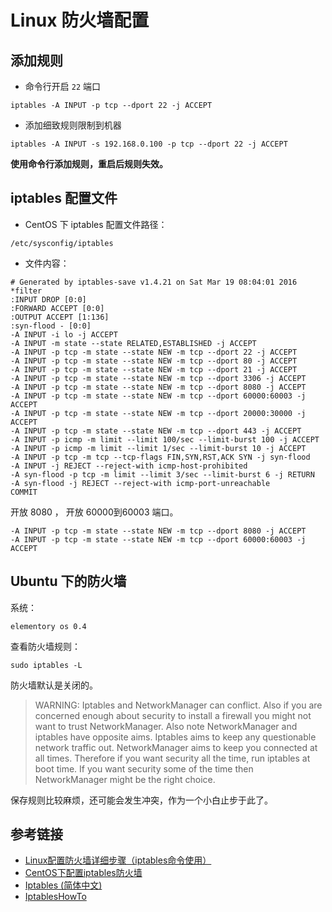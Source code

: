 # Linux 防火墙配置

## 添加规则

- 命令行开启 `22` 端口

```
iptables -A INPUT -p tcp --dport 22 -j ACCEPT
```

- 添加细致规则限制到机器

```
iptables -A INPUT -s 192.168.0.100 -p tcp --dport 22 -j ACCEPT
```

**使用命令行添加规则，重启后规则失效。**

## iptables 配置文件

- CentOS 下 iptables 配置文件路径：

```
/etc/sysconfig/iptables
```

- 文件内容：

```
# Generated by iptables-save v1.4.21 on Sat Mar 19 08:04:01 2016
*filter
:INPUT DROP [0:0]
:FORWARD ACCEPT [0:0]
:OUTPUT ACCEPT [1:136]
:syn-flood - [0:0]
-A INPUT -i lo -j ACCEPT
-A INPUT -m state --state RELATED,ESTABLISHED -j ACCEPT
-A INPUT -p tcp -m state --state NEW -m tcp --dport 22 -j ACCEPT
-A INPUT -p tcp -m state --state NEW -m tcp --dport 80 -j ACCEPT
-A INPUT -p tcp -m state --state NEW -m tcp --dport 21 -j ACCEPT
-A INPUT -p tcp -m state --state NEW -m tcp --dport 3306 -j ACCEPT
-A INPUT -p tcp -m state --state NEW -m tcp --dport 8080 -j ACCEPT
-A INPUT -p tcp -m state --state NEW -m tcp --dport 60000:60003 -j ACCEPT
-A INPUT -p tcp -m state --state NEW -m tcp --dport 20000:30000 -j ACCEPT
-A INPUT -p tcp -m state --state NEW -m tcp --dport 443 -j ACCEPT
-A INPUT -p icmp -m limit --limit 100/sec --limit-burst 100 -j ACCEPT
-A INPUT -p icmp -m limit --limit 1/sec --limit-burst 10 -j ACCEPT
-A INPUT -p tcp -m tcp --tcp-flags FIN,SYN,RST,ACK SYN -j syn-flood
-A INPUT -j REJECT --reject-with icmp-host-prohibited
-A syn-flood -p tcp -m limit --limit 3/sec --limit-burst 6 -j RETURN
-A syn-flood -j REJECT --reject-with icmp-port-unreachable
COMMIT
```

开放 8080 ， 开放 60000到60003 端口。

```
-A INPUT -p tcp -m state --state NEW -m tcp --dport 8080 -j ACCEPT
-A INPUT -p tcp -m state --state NEW -m tcp --dport 60000:60003 -j ACCEPT
```

## Ubuntu 下的防火墙
系统：
```
elementory os 0.4
```
查看防火墙规则：
```
sudo iptables -L
```

防火墙默认是关闭的。

> WARNING: Iptables and NetworkManager can conflict. Also if you are concerned enough about security to install a firewall you might not want to trust NetworkManager. Also note NetworkManager and iptables have opposite aims. Iptables aims to keep any questionable network traffic out. NetworkManager aims to keep you connected at all times. Therefore if you want security all the time, run iptables at boot time. If you want security some of the time then NetworkManager might be the right choice.

保存规则比较麻烦，还可能会发生冲突，作为一个小白止步于此了。
## 参考链接

- [Linux配置防火墙详细步骤（iptables命令使用）](https://my.oschina.net/799835984/blog/663361)
- [CentOS下配置iptables防火墙](http://os.51cto.com/art/201103/249398.htm)
- [Iptables (简体中文)](https://wiki.archlinux.org/index.php/iptables_%28%E7%AE%80%E4%BD%93%E4%B8%AD%E6%96%87%29)
- [IptablesHowTo](https://help.ubuntu.com/community/IptablesHowTo)
